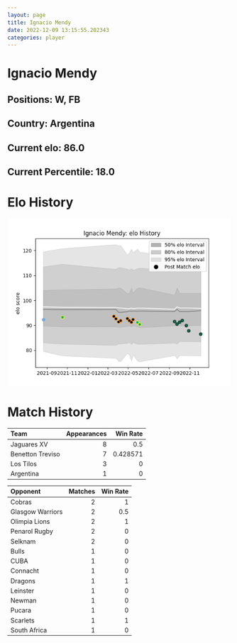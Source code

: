 ```yaml
---  
layout: page  
title: Ignacio Mendy  
date: 2022-12-09 13:15:55.202343  
categories: player  
---
```

# Ignacio Mendy

## Positions: W, FB

## Country: Argentina

## Current elo: 86.0

## Current Percentile: 18.0

# Elo History


![elo history](history_IgnacioMendy.png)
# Match History


| Team             |   Appearances |   Win Rate |
|:-----------------|--------------:|-----------:|
| Jaguares XV      |             8 |   0.5      |
| Benetton Treviso |             7 |   0.428571 |
| Los Tilos        |             3 |   0        |
| Argentina        |             1 |   0        |

| Opponent         |   Matches |   Win Rate |
|:-----------------|----------:|-----------:|
| Cobras           |         2 |        1   |
| Glasgow Warriors |         2 |        0.5 |
| Olimpia Lions    |         2 |        1   |
| Penarol Rugby    |         2 |        0   |
| Selknam          |         2 |        0   |
| Bulls            |         1 |        0   |
| CUBA             |         1 |        0   |
| Connacht         |         1 |        0   |
| Dragons          |         1 |        1   |
| Leinster         |         1 |        0   |
| Newman           |         1 |        0   |
| Pucara           |         1 |        0   |
| Scarlets         |         1 |        1   |
| South Africa     |         1 |        0   |